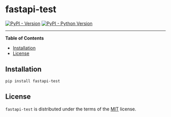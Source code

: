 # fastapi-test

[![PyPI - Version](https://img.shields.io/pypi/v/fastapi-test.svg)](https://pypi.org/project/fastapi-test)
[![PyPI - Python Version](https://img.shields.io/pypi/pyversions/fastapi-test.svg)](https://pypi.org/project/fastapi-test)

-----

**Table of Contents**

- [Installation](#installation)
- [License](#license)

## Installation

```console
pip install fastapi-test
```

## License

`fastapi-test` is distributed under the terms of the [MIT](https://spdx.org/licenses/MIT.html) license.
